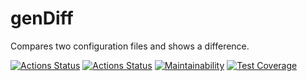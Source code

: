 # genDiff
Compares two configuration files and shows a difference.

[![Actions Status](https://github.com/Yuriy-Shulga/qa-auto-engineer-javascript-project-87/actions/workflows/hexlet-check.yml/badge.svg)](https://github.com/Yuriy-Shulga/qa-auto-engineer-javascript-project-87/actions)
[![Actions Status](https://github.com/Yuriy-Shulga/qa-auto-engineer-javascript-project-87/actions/workflows/tests.yml/badge.svg)](https://github.com/Yuriy-Shulga/qa-auto-engineer-javascript-project-87/actions)
[![Maintainability](https://api.codeclimate.com/v1/badges/c9572099f0419528eed4/maintainability)](https://codeclimate.com/github/Yuriy-Shulga/qa-auto-engineer-javascript-project-87/maintainability)
[![Test Coverage](https://api.codeclimate.com/v1/badges/c9572099f0419528eed4/test_coverage)](https://codeclimate.com/github/Yuriy-Shulga/qa-auto-engineer-javascript-project-87/test_coverage)